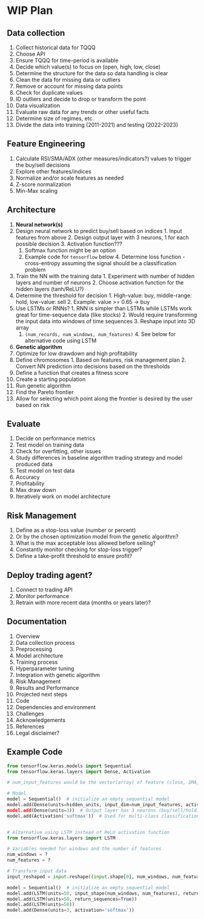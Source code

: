 # WIP Plan

## Data collection
1. Collect historical data for TQQQ
  1. Choose API
  2. Ensure TQQQ for time-period is available
  3. Decide which value(s) to focus on (open, high, low, close)
  4. Determine the structure for the data so data handling is clear
2. Clean the data for missing data or outliers
  1. Remove or account for missing data points
  2. Check for duplicate values
  3. ID outliers and decide to drop or transform the point 
3. Data visualization
  1. Evaluate raw data for any trends or other useful facts
  2. Determine size of regimes, etc.
4. Divide the data into training (2011-2021) and testing (2022-2023)

## Feature Engineering
1. Calculate RSI/SMA/ADX (other measures/indicators?) values to trigger the buy/sell decisions
2. Explore other features/indices
3. Normalize and/or scale features as needed
  1. Z-score normalization
  2. Min-Max scaling

## Architecture
1. **Neural network(s)**
  1. Design neural network to predict buy/sell based on indices
    1. Input features from above
    2. Design output layer with 3 neurons, 1 for each possible decision
    3. Activation function???
      1. Softmax function might be an option
        1. Example code for `tensorflow` below
    4. Determine loss function - cross-entropy assuming the signal should be a classification problem
  2. Train the NN with the training data
    1. Experiment with number of hidden layers and number of neurons
    2. Choose activation function for the hidden layers (tanh/ReLU?)
  3. Determine the threshold for decision
    1. High-value: buy, middle-range: hold, low-value: sell
    2. Example: value >= 0.65 -> buy
  4. Use LSTMs or RNNs?
    1. RNN is simpler than LSTMs while LSTMs work great for time-sequence data (like stocks)
    2. Would require transforming the input data into windows of time sequences
    3. Reshape input into 3D array
      1. `(num_records, num_windows, num_features)`
    4. See below for alternative code using LSTM 
2. **Genetic algorithm**
  1. Optimize for low drawdown and high profitability
  2. Define chromosomes
    1. Based on features, risk management plan
    2. Convert NN prediction into decisions based on the thresholds
  3. Define a function that creates a fitness score
  4. Create a starting population
  5. Run genetic algorithm
  6. Find the Pareto frontier
  7. Allow for selecting which point along the frontier is desired by the user based on risk

## Evaluate
1. Decide on performance metrics
2. Test model on training data
  1. Check for overfitting, other issues
  2. Study differences in baseline algorithm trading strategy and model produced data
3. Test model on test data
  1. Accuracy
  2. Profitability
  3. Max draw down
4. Iteratively work on model architecture

## Risk Management
1. Define as a stop-loss value (number or percent) 
  1. Or by the chosen optimization model from the genetic algorithm?
  2. What is the max acceptable loss allowed before selling?
  3. Constantly monitor checking for stop-loss trigger?
2. Define a take-profit threshold to ensure profit?

## Deploy trading agent?
1. Connect to trading API
2. Monitor performance
3. Retrain with more recent data (months or years later)?

## Documentation
1. Overview
2. Data collection process
3. Preprocessing
4. Model architecture
5. Training process
6. Hyperparameter tuning
7. Integration with genetic algorithm
8. Risk Management
9. Results and Performance
10. Projected next steps
11. Code
  1. Dependencies and environment
12. Challenges
13. Acknowledgements
14. References
15. Legal disclaimer?


## Example Code
```python
from tensorflow.keras.models import Sequential
from tensorflow.keras.layers import Dense, Activation

# num_input_features would be the vector(array) of feature (close, SMA, RSI, ADX, etc.) and date data

# Model
model = Sequential()  # initialize an empty sequential model
model.add(Dense(units=hidden_units, input_dim=num_input_features, activation='relu))  # hidden layer using ReLU for the activation function
model.add(Dense(units=3))  # Output layer has 3 neurons (buy/sell/hold)
model.add(Activation('softmax'))  # Used for multi-class classification


# Alternative using LSTM instead of ReLU activation function
from tensorflow.keras.layers import LSTM

# Variables needed for windows and the number of features
num_windows = ?
num_features = ?

# Transform input data
input_reshaped = input.reshape((input.shape[0], num_windows, num_features))

model = Sequential()  # initialize an empty sequential model
model.add(LSTM(units=50, input_shape(num_windows, num_features), return_sequences=True))
model.add(LSTM(units=50, return_sequences=True))
model.add(LSTM(units=50))
model.add(Dense(units=3, activation='softmax'))
```
